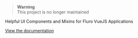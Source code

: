 > **Warning**  
> This project is no longer maintained

Helpful UI Components and Mixins for Fluro VueJS Applications

[View the documentation](https://fluro-developers.github.io/fluro-vue/)

